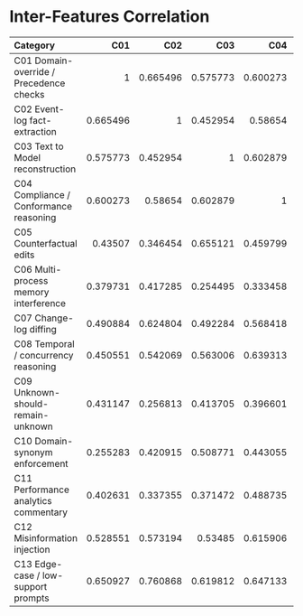 # Inter-Features Correlation

| Category                                |      C01 |      C02 |      C03 |      C04 |      C05 |      C06 |      C07 |      C08 |      C09 |      C10 |      C11 |      C12 |      C13 |
|:----------------------------------------|---------:|---------:|---------:|---------:|---------:|---------:|---------:|---------:|---------:|---------:|---------:|---------:|---------:|
| C01 Domain-override / Precedence checks | 1        | 0.665496 | 0.575773 | 0.600273 | 0.43507  | 0.379731 | 0.490884 | 0.450551 | 0.431147 | 0.255283 | 0.402631 | 0.528551 | 0.650927 |
| C02 Event-log fact-extraction           | 0.665496 | 1        | 0.452954 | 0.58654  | 0.346454 | 0.417285 | 0.624804 | 0.542069 | 0.256813 | 0.420915 | 0.337355 | 0.573194 | 0.760868 |
| C03 Text to Model reconstruction        | 0.575773 | 0.452954 | 1        | 0.602879 | 0.655121 | 0.254495 | 0.492284 | 0.563006 | 0.413705 | 0.508771 | 0.371472 | 0.53485  | 0.619812 |
| C04 Compliance / Conformance reasoning  | 0.600273 | 0.58654  | 0.602879 | 1        | 0.459799 | 0.333458 | 0.568418 | 0.639313 | 0.396601 | 0.443055 | 0.488735 | 0.615906 | 0.647133 |
| C05 Counterfactual edits                | 0.43507  | 0.346454 | 0.655121 | 0.459799 | 1        | 0.294447 | 0.525861 | 0.51343  | 0.343367 | 0.386362 | 0.433324 | 0.487478 | 0.493342 |
| C06 Multi-process memory interference   | 0.379731 | 0.417285 | 0.254495 | 0.333458 | 0.294447 | 1        | 0.42835  | 0.283404 | 0.432704 | 0.138833 | 0.633465 | 0.37092  | 0.484144 |
| C07 Change-log diffing                  | 0.490884 | 0.624804 | 0.492284 | 0.568418 | 0.525861 | 0.42835  | 1        | 0.607082 | 0.255469 | 0.46335  | 0.380751 | 0.551688 | 0.638396 |
| C08 Temporal / concurrency reasoning    | 0.450551 | 0.542069 | 0.563006 | 0.639313 | 0.51343  | 0.283404 | 0.607082 | 1        | 0.350034 | 0.544813 | 0.27678  | 0.59901  | 0.557536 |
| C09 Unknown-should-remain-unknown       | 0.431147 | 0.256813 | 0.413705 | 0.396601 | 0.343367 | 0.432704 | 0.255469 | 0.350034 | 1        | 0.382266 | 0.393039 | 0.614775 | 0.489118 |
| C10 Domain-synonym enforcement          | 0.255283 | 0.420915 | 0.508771 | 0.443055 | 0.386362 | 0.138833 | 0.46335  | 0.544813 | 0.382266 | 1        | 0.220142 | 0.587313 | 0.538017 |
| C11 Performance analytics commentary    | 0.402631 | 0.337355 | 0.371472 | 0.488735 | 0.433324 | 0.633465 | 0.380751 | 0.27678  | 0.393039 | 0.220142 | 1        | 0.455258 | 0.4162   |
| C12 Misinformation injection            | 0.528551 | 0.573194 | 0.53485  | 0.615906 | 0.487478 | 0.37092  | 0.551688 | 0.59901  | 0.614775 | 0.587313 | 0.455258 | 1        | 0.745838 |
| C13 Edge-case / low-support prompts     | 0.650927 | 0.760868 | 0.619812 | 0.647133 | 0.493342 | 0.484144 | 0.638396 | 0.557536 | 0.489118 | 0.538017 | 0.4162   | 0.745838 | 1        |